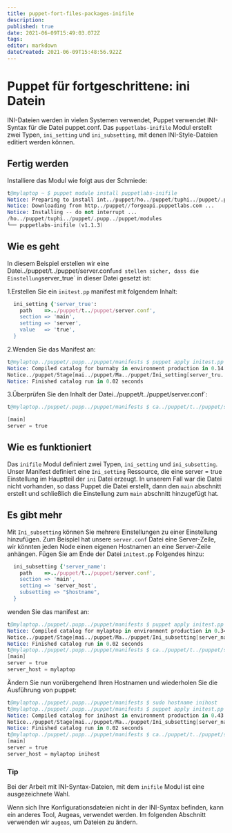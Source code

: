 ```yaml
---
title: puppet-fort-files-packages-inifile
description: 
published: true
date: 2021-06-09T15:49:03.072Z
tags: 
editor: markdown
dateCreated: 2021-06-09T15:48:56.922Z
---
```


# Puppet für fortgeschrittene: ini Datein

INI-Dateien werden in vielen Systemen verwendet, Puppet verwendet INI-Syntax für die Datei puppet.conf.
Das `puppetlabs-inifile` Modul erstellt zwei Typen, `ini_setting` und `ini_subsetting`, mit denen INI-Style-Dateien editiert werden können.

## Fertig werden

Installiere das Modul wie folgt aus der Schmiede:

```s
t@mylaptop ~ $ puppet module install puppetlabs-inifile
Notice: Preparing to install int../puppet/ho../puppet/tuphi../puppet/.pupp../puppet/modules ...
Notice: Downloading from http../puppet//forgeapi.puppetlabs.com ...
Notice: Installing -- do not interrupt ...
/ho../puppet/tuphi../puppet/.pupp../puppet/modules
└── puppetlabs-inifile (v1.1.3)
```

## Wie es geht

In diesem Beispiel erstellen wir eine Datei../puppet/t../puppet/server.conf` und stellen sicher, dass die Einstellung `server_true` in dieser Datei gesetzt ist:

1.Erstellen Sie ein `initest.pp` manifest mit folgendem Inhalt:

```ruby
  ini_setting {'server_true':
    path    =>../puppet/t../puppet/server.conf',
    section => 'main',
    setting => 'server',
    value   => 'true',
  }
```

2.Wenden Sie das Manifest an:

```s
t@mylaptop../puppet/.pupp../puppet/manifests $ puppet apply initest.pp
Notice: Compiled catalog for burnaby in environment production in 0.14 seconds
Notice../puppet/Stage[mai../puppet/Ma../puppet/Ini_setting[server_tru../puppet/ensure: created
Notice: Finished catalog run in 0.02 seconds
```

3.Überprüfen Sie den Inhalt der Datei../puppet/t../puppet/server.conf`:

```s
t@mylaptop../puppet/.pupp../puppet/manifests $ ca../puppet/t../puppet/server.conf

[main]
server = true
```

## Wie es funktioniert

Das `inifile` Modul definiert zwei Typen, `ini_setting` und `ini_subsetting`. Unser Manifest definiert eine `Ini_setting` Ressource, die eine server = true Einstellung im Hauptteil der `ini` Datei erzeugt. In unserem Fall war die Datei nicht vorhanden, so dass Puppet die Datei erstellt, dann den `main` abschnitt erstellt und schließlich die Einstellung zum `main` abschnitt hinzugefügt hat.

## Es gibt mehr

Mit `Ini_subsetting` können Sie mehrere Einstellungen zu einer Einstellung hinzufügen. Zum Beispiel hat unsere `server.conf` Datei eine Server-Zeile, wir könnten jeden Node einen eigenen Hostnamen an eine Server-Zeile anhängen.
Fügen Sie am Ende der Datei `initest.pp` Folgendes hinzu:

```ruby
  ini_subsetting {'server_name':
    path    =>../puppet/t../puppet/server.conf',
    section => 'main',
    setting => 'server_host',
    subsetting => "$hostname",
  }
```

wenden Sie das manifest an:

```s
t@mylaptop../puppet/.pupp../puppet/manifests $ puppet apply initest.pp
Notice: Compiled catalog for mylaptop in environment production in 0.34 seconds
Notice../puppet/Stage[mai../puppet/Ma../puppet/Ini_subsetting[server_nam../puppet/ensure: created
Notice: Finished catalog run in 0.02 seconds
t@mylaptop../puppet/.pupp../puppet/manifests $ ca../puppet/t../puppet/server.conf
[main]
server = true
server_host = mylaptop

```

Ändern Sie nun vorübergehend Ihren Hostnamen und wiederholen Sie die Ausführung von puppet:

```s
t@mylaptop../puppet/.pupp../puppet/manifests $ sudo hostname inihost
t@mylaptop../puppet/.pupp../puppet/manifests $ puppet apply initest.pp
Notice: Compiled catalog for inihost in environment production in 0.43 seconds
Notice../puppet/Stage[mai../puppet/Ma../puppet/Ini_subsetting[server_nam../puppet/ensure: created
Notice: Finished catalog run in 0.02 seconds
t@mylaptop../puppet/.pupp../puppet/manifests $ ca../puppet/t../puppet/server.conf
[main]
server = true
server_host = mylaptop inihost
```

### Tip

Bei der Arbeit mit INI-Syntax-Dateien, mit dem `inifile` Modul ist eine ausgezeichnete Wahl.

Wenn sich Ihre Konfigurationsdateien nicht in der INI-Syntax befinden, kann ein anderes Tool, Augeas, verwendet werden. Im folgenden Abschnitt verwenden wir `augeas`, um Dateien zu ändern.